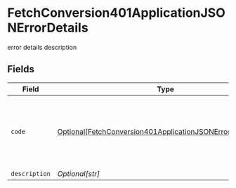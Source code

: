 # FetchConversion401ApplicationJSONErrorDetails

error details description


## Fields

| Field                                                                                                                                               | Type                                                                                                                                                | Required                                                                                                                                            | Description                                                                                                                                         |
| --------------------------------------------------------------------------------------------------------------------------------------------------- | --------------------------------------------------------------------------------------------------------------------------------------------------- | --------------------------------------------------------------------------------------------------------------------------------------------------- | --------------------------------------------------------------------------------------------------------------------------------------------------- |
| `code`                                                                                                                                              | [Optional[FetchConversion401ApplicationJSONErrorDetailsCode]](../../models/errors/fetchconversion401applicationjsonerrordetailscode.md)             | :heavy_minus_sign:                                                                                                                                  | The detailed error code associated with HTTP status 401.<br/>* `fx_client_unauthenticated`: The client request lacks valid authentication credentials.<br/> |
| `description`                                                                                                                                       | *Optional[str]*                                                                                                                                     | :heavy_minus_sign:                                                                                                                                  | Description of the error.                                                                                                                           |